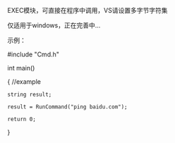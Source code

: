 EXEC模块，可直接在程序中调用，VS请设置多字节字符集

仅适用于windows，正在完善中...

示例：

#include "Cmd.h"

int main() 

{
	//example

	string result;

	result = RunCommand("ping baidu.com");

	return 0;

}
